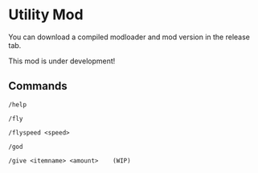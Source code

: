 # Utility Mod

You can download a compiled modloader and mod version in the release tab.

This mod is under development!

## Commands

```
/help

/fly

/flyspeed <speed>

/god

/give <itemname> <amount>    (WIP)
```